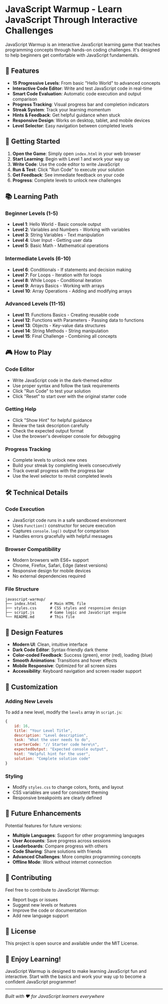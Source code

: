 # JavaScript Warmup - Learn JavaScript Through Interactive Challenges

JavaScript Warmup is an interactive JavaScript learning game that teaches programming concepts through hands-on coding challenges. It's designed to help beginners get comfortable with JavaScript fundamentals.

## 🎯 Features

- **15 Progressive Levels**: From basic "Hello World" to advanced concepts
- **Interactive Code Editor**: Write and test JavaScript code in real-time
- **Smart Code Evaluation**: Automatic code execution and output comparison
- **Progress Tracking**: Visual progress bar and completion indicators
- **Streak System**: Track your learning momentum
- **Hints & Feedback**: Get helpful guidance when stuck
- **Responsive Design**: Works on desktop, tablet, and mobile devices
- **Level Selector**: Easy navigation between completed levels

## 🚀 Getting Started

1. **Open the Game**: Simply open `index.html` in your web browser
2. **Start Learning**: Begin with Level 1 and work your way up
3. **Write Code**: Use the code editor to write JavaScript
4. **Run & Test**: Click "Run Code" to execute your solution
5. **Get Feedback**: See immediate feedback on your code
6. **Progress**: Complete levels to unlock new challenges

## 📚 Learning Path

### Beginner Levels (1-5)

- **Level 1**: Hello World - Basic console output
- **Level 2**: Variables and Numbers - Working with variables
- **Level 3**: String Variables - Text manipulation
- **Level 4**: User Input - Getting user data
- **Level 5**: Basic Math - Mathematical operations

### Intermediate Levels (6-10)

- **Level 6**: Conditionals - If statements and decision making
- **Level 7**: For Loops - Iteration with for loops
- **Level 8**: While Loops - Conditional iteration
- **Level 9**: Arrays Basics - Working with arrays
- **Level 10**: Array Operations - Adding and modifying arrays

### Advanced Levels (11-15)

- **Level 11**: Functions Basics - Creating reusable code
- **Level 12**: Functions with Parameters - Passing data to functions
- **Level 13**: Objects - Key-value data structures
- **Level 14**: String Methods - String manipulation
- **Level 15**: Final Challenge - Combining all concepts

## 🎮 How to Play

### Code Editor

- Write JavaScript code in the dark-themed editor
- Use proper syntax and follow the task requirements
- Click "Run Code" to test your solution
- Click "Reset" to start over with the original starter code

### Getting Help

- Click "Show Hint" for helpful guidance
- Review the task description carefully
- Check the expected output format
- Use the browser's developer console for debugging

### Progress Tracking

- Complete levels to unlock new ones
- Build your streak by completing levels consecutively
- Track overall progress with the progress bar
- Use the level selector to revisit completed levels

## 🛠️ Technical Details

### Code Execution

- JavaScript code runs in a safe sandboxed environment
- Uses `Function()` constructor for secure execution
- Captures `console.log()` output for comparison
- Handles errors gracefully with helpful messages

### Browser Compatibility

- Modern browsers with ES6+ support
- Chrome, Firefox, Safari, Edge (latest versions)
- Responsive design for mobile devices
- No external dependencies required

### File Structure

```
javascript-warmup/
├── index.html      # Main HTML file
├── styles.css      # CSS styles and responsive design
├── script.js       # Game logic and JavaScript engine
└── README.md       # This file
```

## 🎨 Design Features

- **Modern UI**: Clean, intuitive interface
- **Dark Code Editor**: Syntax-friendly dark theme
- **Color-coded Feedback**: Success (green), error (red), loading (blue)
- **Smooth Animations**: Transitions and hover effects
- **Mobile Responsive**: Optimized for all screen sizes
- **Accessibility**: Keyboard navigation and screen reader support

## 🔧 Customization

### Adding New Levels

To add a new level, modify the `levels` array in `script.js`:

```javascript
{
    id: 16,
    title: "Your Level Title",
    description: "Level description",
    task: "What the user needs to do",
    starterCode: "// Starter code here\n",
    expectedOutput: "Expected console output",
    hint: "Helpful hint for the user",
    solution: "Complete solution code"
}
```

### Styling

- Modify `styles.css` to change colors, fonts, and layout
- CSS variables are used for consistent theming
- Responsive breakpoints are clearly defined

## 🚀 Future Enhancements

Potential features for future versions:

- **Multiple Languages**: Support for other programming languages
- **User Accounts**: Save progress across sessions
- **Leaderboards**: Compare progress with others
- **Code Sharing**: Share solutions with friends
- **Advanced Challenges**: More complex programming concepts
- **Offline Mode**: Work without internet connection

## 🤝 Contributing

Feel free to contribute to JavaScript Warmup:

- Report bugs or issues
- Suggest new levels or features
- Improve the code or documentation
- Add new language support

## 📄 License

This project is open source and available under the MIT License.

## 🎉 Enjoy Learning!

JavaScript Warmup is designed to make learning JavaScript fun and interactive. Start with the basics and work your way up to become a confident JavaScript programmer!

---

_Built with ❤️ for JavaScript learners everywhere_
